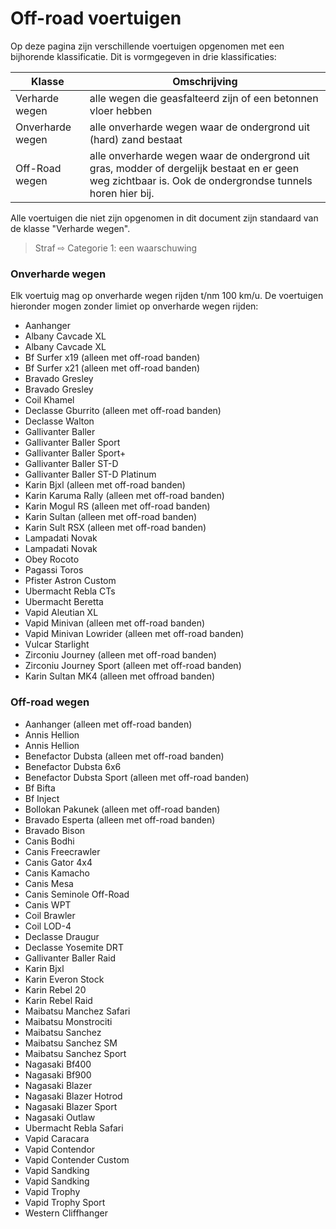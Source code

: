 # Off-road voertuigen

Op deze pagina zijn verschillende voertuigen opgenomen met een bijhorende klassificatie. Dit is vormgegeven in drie klassificaties:


| Klasse | Omschrijving |
|---|---|
| Verharde wegen | alle wegen die geasfalteerd zijn of een betonnen vloer hebben |
| Onverharde wegen | alle onverharde wegen waar de ondergrond uit (hard) zand bestaat |
| Off-Road wegen | alle onverharde wegen waar de ondergrond uit gras, modder of dergelijk bestaat en er geen weg zichtbaar is. Ook de ondergrondse tunnels horen hier bij. |

Alle voertuigen die niet zijn opgenomen in dit document zijn standaard van de klasse "Verharde wegen".
> Straf ⇨ Categorie 1: een waarschuwing

### Onverharde wegen
Elk voertuig mag op onverharde wegen rijden t/nm 100 km/u. De voertuigen hieronder mogen zonder limiet op onverharde wegen rijden:

 * Aanhanger
 * Albany Cavcade XL
 * Albany Cavcade XL
 * Bf Surfer x19 (alleen met off-road banden)
 * Bf Surfer x21 (alleen met off-road banden)
 * Bravado Gresley
 * Bravado Gresley
 * Coil Khamel
 * Declasse Gburrito (alleen met off-road banden)
 * Declasse Walton
 * Gallivanter Baller
 * Gallivanter Baller Sport
 * Gallivanter Baller Sport+
 * Gallivanter Baller ST-D
 * Gallivanter Baller ST-D Platinum
 * Karin Bjxl (alleen met off-road banden)
 * Karin Karuma Rally (alleen met off-road banden)
 * Karin Mogul RS (alleen met off-road banden)
 * Karin Sultan (alleen met off-road banden)
 * Karin Sult RSX (alleen met off-road banden)
 * Lampadati Novak
 * Lampadati Novak
 * Obey Rocoto
 * Pagassi Toros
 * Pfister Astron Custom
 * Ubermacht Rebla CTs
 * Ubermacht Beretta
 * Vapid Aleutian XL
 * Vapid Minivan (alleen met off-road banden)
 * Vapid Minivan Lowrider (alleen met off-road banden)
 * Vulcar Starlight
 * Zirconiu Journey (alleen met off-road banden)
 * Zirconiu Journey Sport (alleen met off-road banden)
 * Karin Sultan MK4 (alleen met offroad banden)

### Off-road wegen
 * Aanhanger (alleen met off-road banden)
 * Annis Hellion
 * Annis Hellion
 * Benefactor Dubsta (alleen met off-road banden)
 * Benefactor Dubsta 6x6
 * Benefactor Dubsta Sport (alleen met off-road banden)
 * Bf Bifta
 * Bf Inject
 * Bollokan Pakunek (alleen met off-road banden)
 * Bravado Esperta (alleen met off-road banden)
 * Bravado Bison
 * Canis Bodhi
 * Canis Freecrawler
 * Canis Gator 4x4
 * Canis Kamacho
 * Canis Mesa
 * Canis Seminole Off-Road
 * Canis WPT
 * Coil Brawler
 * Coil LOD-4
 * Declasse Draugur
 * Declasse Yosemite DRT
 * Gallivanter Baller Raid
 * Karin Bjxl
 * Karin Everon Stock
 * Karin Rebel 20
 * Karin Rebel Raid
 * Maibatsu Manchez Safari
 * Maibatsu Monstrociti
 * Maibatsu Sanchez
 * Maibatsu Sanchez SM
 * Maibatsu Sanchez Sport
 * Nagasaki Bf400
 * Nagasaki Bf900
 * Nagasaki Blazer
 * Nagasaki Blazer Hotrod
 * Nagasaki Blazer Sport
 * Nagasaki Outlaw
 * Ubermacht Rebla Safari
 * Vapid Caracara
 * Vapid Contendor
 * Vapid Contender Custom
 * Vapid Sandking
 * Vapid Sandking
 * Vapid Trophy
 * Vapid Trophy Sport
 * Western Cliffhanger